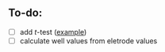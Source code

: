 ## To-do:

- [ ] add *t*-test ([example](https://www.cell.com/cms/10.1016/j.heliyon.2022.e11757/asset/2a4580fe-3d50-470c-b12c-bebe9b4e7bfd/main.assets/gr5_lrg.jpg))
- [ ] calculate well values from eletrode values
